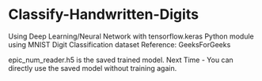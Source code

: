 # Classify-Handwritten-Digits
Using Deep Learning/Neural Network with tensorflow.keras Python module using MNIST Digit Classification dataset
Reference: GeeksForGeeks

epic_num_reader.h5 is the saved trained model. Next Time - You can directly use the saved model without training again.  
